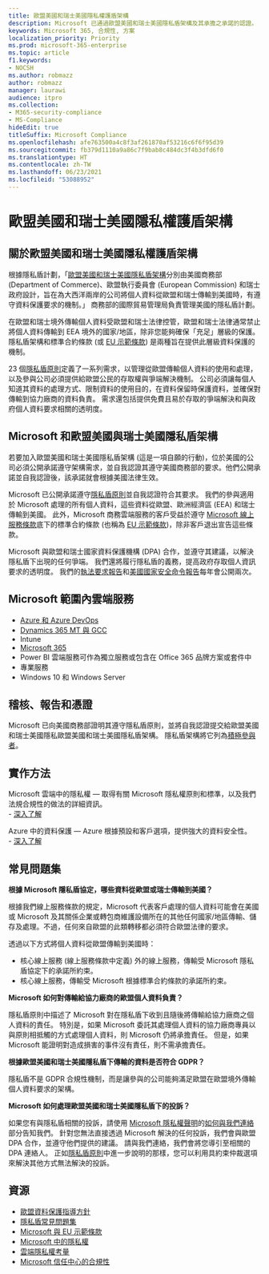```yaml
---
title: 歐盟美國和瑞士美國隱私權護盾架構
description: Microsoft 已通過歐盟美國和瑞士美國隱私盾架構及其承擔之承諾的認證。
keywords: Microsoft 365, 合規性, 方案
localization_priority: Priority
ms.prod: microsoft-365-enterprise
ms.topic: article
f1.keywords:
- NOCSH
ms.author: robmazz
author: robmazz
manager: laurawi
audience: itpro
ms.collection:
- M365-security-compliance
- MS-Compliance
hideEdit: true
titleSuffix: Microsoft Compliance
ms.openlocfilehash: afe763500a4c8f3af261870af53216c6f6f95d39
ms.sourcegitcommit: fb379d1110a9a86c7f9bab8c484dc3f4b3dfd6f0
ms.translationtype: HT
ms.contentlocale: zh-TW
ms.lasthandoff: 06/23/2021
ms.locfileid: "53088952"
---
```

# <a name="eu-us-and-swiss-us-privacy-shield-frameworks"></a>歐盟美國和瑞士美國隱私權護盾架構

## <a name="about-the-eu-us-and-swiss-us-privacy-shield-frameworks"></a>關於歐盟美國和瑞士美國隱私權護盾架構

根據隱私盾計劃，「[歐盟美國和瑞士美國隱私盾架構](https://www.privacyshield.gov/welcome)分別由美國商務部 (Department of Commerce)、歐盟執行委員會 (European Commission) 和瑞士政府設計，旨在為大西洋兩岸的公司將個人資料從歐盟和瑞士傳輸到美國時，有遵守資料保護要求的機制。」 商務部的國際貿易管理局負責管理美國的隱私盾計劃。

在歐盟和瑞士境外傳輸個人資料受歐盟和瑞士法律控管，歐盟和瑞士法律通常禁止將個人資料傳輸到 EEA 境外的國家/地區，除非您能夠確保「充足」層級的保護。 隱私盾架構和標準合約條款 (或 [EU 示範條款](offering-EU-Model-Clauses.md)) 是兩種旨在提供此層級資料保護的機制。

23 個[隱私盾原則](https://www.privacyshield.gov/article?id=Requirements-of-Participation)定義了一系列需求，以管理從歐盟傳輸個人資料的使用和處理，以及參與公司必須提供給歐盟公民的存取權與爭端解決機制。 公司必須讓每個人知道其資料的處理方式、限制資料的使用目的，在資料保留時保護資料，並確保對傳輸到協力廠商的資料負責。 需求還包括提供免費且易於存取的爭端解決和與政府個人資料要求相關的透明度。

## <a name="microsoft-and-the-eu-us-and-swiss-us-privacy-shield-frameworks"></a>Microsoft 和歐盟美國與瑞士美國隱私盾架構

若要加入歐盟美國和瑞士美國隱私盾架構 (這是一項自願的行動)，位於美國的公司必須公開承諾遵守架構需求，並自我認證其遵守美國商務部的要求。他們公開承諾並自我認證後，該承諾就會根據美國法律生效。

Microsoft 已公開承諾遵守[隱私盾原則](https://www.privacyshield.gov/article?id=Requirements-of-Participation)並自我認證符合其要求。 我們的參與適用於 Microsoft 處理的所有個人資料，這些資料從歐盟、歐洲經濟區 (EEA) 和瑞士傳輸到美國。 此外，Microsoft 商務雲端服務的客戶受益於遵守 [Microsoft 線上服務條款](https://www.microsoftvolumelicensing.com/DocumentSearch.aspx?Mode=3&DocumentTypeId=31)底下的標準合約條款 (也稱為 [EU 示範條款](offering-eu-model-clauses.md))，除非客戶退出宣告這些條款。

Microsoft 與歐盟和瑞士國家資料保護機構 (DPA) 合作，並遵守其建議，以解決隱私盾下出現的任何爭端。 我們還將履行隱私盾的義務，提高政府存取個人資訊要求的透明度。 我們的[執法要求報告](https://www.microsoft.com/corporate-responsibility/lerr)和[美國國家安全命令報告](https://www.microsoft.com/corporate-responsibility/fisa/)每年會公開兩次。

## <a name="microsoft-in-scope-cloud-services"></a>Microsoft 範圍內雲端服務

- [Azure 和 Azure DevOps](https://gallery.technet.microsoft.com/Overview-of-Azure-c1be3942)
- [Dynamics 365 MT 與 GCC](https://download.microsoft.com/download/E/1/9/E1977163-7A86-4812-AC18-C03ADC958AAF/Microsoft_Dynamics_365_Cloud_Service_Compliance_Datasheet.pdf)
- Intune
- [Microsoft 365](https://servicetrust.microsoft.com/ViewPage/TrustDocuments?command=Download&downloadType=Document&downloadId=9f756cce-b15d-45a9-94d7-6a583dee4401&docTab=6d000410-c9e9-11e7-9a91-892aae8839ad_Compliance_Guides)
- Power BI 雲端服務可作為獨立服務或包含在 Office 365 品牌方案或套件中
- 專業服務
- Windows 10 和 Windows Server

## <a name="audits-reports-and-certificates"></a>稽核、報告和憑證

Microsoft 已向美國商務部證明其遵守隱私盾原則，並將自我認證提交給歐盟美國和瑞士美國隱私歐盟美國和瑞士美國隱私盾架構。 隱私盾架構將它列為[積極參與者](https://www.privacyshield.gov/participant?id=a2zt0000000KzNaAAK)。

## <a name="how-to-implement"></a>實作方法

Microsoft 雲端中的隱私權 — 取得有關 Microsoft 隱私權原則和標準，以及我們法規合規性的做法的詳細資訊。  
    - [深入了解](https://www.microsoft.com/download/details.aspx?id=55710)

Azure 中的資料保護 — Azure 根據預設和客戶選項，提供強大的資料安全性。  
    - [深入了解](/azure/security/azure-protection-of-customer-data)

## <a name="frequently-asked-questions"></a>常見問題集

**根據 Microsoft 隱私盾協定，哪些資料從歐盟或瑞士傳輸到美國？**

根據我們線上服務條款的規定，Microsoft 代表客戶處理的個人資料可能會在美國或 Microsoft 及其關係企業或轉包商維護設備所在的其他任何國家/地區傳輸、儲存及處理。不過，任何來自歐盟的此類轉移都必須符合歐盟法律的要求。

透過以下方式將個人資料從歐盟傳輸到美國時：

- 核心線上服務 (線上服務條款中定義) 外的線上服務，傳輸受 Microsoft 隱私盾協定下的承諾所約束。
- 核心線上服務，傳輸受 Microsoft 根據標準合約條款的承諾所約束。

**Microsoft 如何對傳輸給協力廠商的歐盟個人資料負責？**

隱私盾原則中描述了 Microsoft 對在隱私盾下收到且隨後將傳輸給協力廠商之個人資料的責任。 特別是，如果 Microsoft 委託其處理個人資料的協力廠商專員以與原則相抵觸的方式處理個人資料，則 Microsoft 仍將承擔責任。 但是，如果 Microsoft 能證明對造成損害的事件沒有責任，則不需承擔責任。

**根據歐盟美國和瑞士美國隱私盾下傳輸的資料是否符合 GDPR？**

隱私盾不是 GDPR 合規性機制，而是讓參與的公司能夠滿足歐盟在歐盟境外傳輸個人資料要求的架構。

**Microsoft 如何處理歐盟美國和瑞士美國隱私盾下的投訴？**

如果您有與隱私盾相關的投訴，請使用 [Microsoft 隱私權聲明](https://privacy.microsoft.com/privacystatement)的[如何與我們連絡](https://privacy.microsoft.com/privacystatement#mainhowtocontactusmodule)部分告知我們。 針對您無法直接透過 Microsoft 解決的任何投訴，我們會與歐盟 DPA 合作，並遵守他們提供的建議。 請與我們連絡，我們會將您導引至相關的 DPA 連絡人。 正如[隱私盾原則](https://www.privacyshield.gov/article?id=Requirements-of-Participation)中進一步說明的那樣，您可以利用具約束仲裁選項來解決其他方式無法解決的投訴。

## <a name="resources"></a>資源

- [歐盟資料保護指導方針](https://eur-lex.europa.eu/legal-content/en/ALL/?uri=CELEX:31995L0046)
- [隱私盾常見問題集](https://www.privacyshield.gov/article?id=FAQs)
- [Microsoft 與 EU 示範條款](offering-eu-model-clauses.md)
- [Microsoft 中的隱私權](https://privacy.microsoft.com)
- [雲端隱私權考量](https://download.microsoft.com/download/0/9/D/09DE47F6-F9E5-4C14-B9E8-E8119A130ACC/Privacy_considerations_in_the_cloud.pdf)
- [Microsoft 信任中心的合規性](https://www.microsoft.com/trust-center/compliance/compliance-overview)
